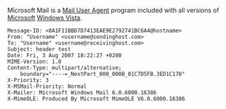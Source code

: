 Microsoft Mail is a [Mail User Agent](MUA "wikilink") program included
with all versions of [Microsoft](Microsoft "wikilink") [Windows
Vista](Windows_Vista "wikilink").

    Message-ID: <8A1F11BBD7D7413EAE9E2792741BC6A4@hostname>
    From: "Username" <username@sendinghost.com>
    To: "Username" <username@receivinghost.com>
    Subject: header test
    Date: Fri, 3 Aug 2007 18:22:27 +0200
    MIME-Version: 1.0
    Content-Type: multipart/alternative;
        boundary="----=_NextPart_000_000B_01C7D5FB.3ED1C170"
    X-Priority: 3
    X-MSMail-Priority: Normal
    X-Mailer: Microsoft Windows Mail 6.0.6000.16386
    X-MimeOLE: Produced By Microsoft MimeOLE V6.0.6000.16386